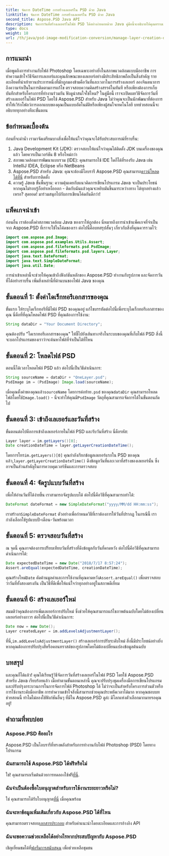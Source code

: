```yaml
---
title: จัดการ DateTime การสร้างเลเยอร์ใน PSD ด้วย Java
linktitle: จัดการ DateTime การสร้างเลเยอร์ใน PSD ด้วย Java
second_title: Aspose.PSD Java API
description: จัดการวันที่สร้างเลเยอร์ในไฟล์ PSD ได้อย่างง่ายดายด้วย Java คู่มือนี้จะอธิบายให้คุณทราบเกี่ยวกับการใช้ Aspose.PSD เพื่อการจัดการรูปภาพและการจัดการเลเยอร์ที่ราบรื่น
type: docs
weight: 18
url: /th/java/psd-image-modification-conversion/manage-layer-creation-datetime-psd/
---
```

## การแนะนำ
เมื่อพูดถึงการทำงานกับไฟล์ Photoshop โดยเฉพาะอย่างยิ่งในสภาพแวดล้อมแบบมืออาชีพ การทำความเข้าใจวิธีจัดการเลเยอร์และคุณลักษณะของเลเยอร์อย่างมีประสิทธิภาพถือเป็นสิ่งสำคัญ รายละเอียดที่น่าเย้ายวนประการหนึ่งที่มักถูกมองข้ามคือวันที่และเวลาในการสร้างเลเยอร์ ลองจินตนาการถึงความจำเป็นในการติดตามการแก้ไข ตรวจสอบความคิดสร้างสรรค์ในทันที หรือเพียงต้องการเก็บบันทึกสำหรับโครงการที่ทำงานร่วมกัน ฟังดูน่าสนใจใช่ไหม? ในคู่มือนี้ เราจะเปิดเผยวิธีจัดการวันที่สร้างเลเยอร์ในไฟล์ PSD โดยใช้ Aspose.PSD สำหรับ Java ไม่ว่าคุณจะเป็นนักพัฒนาที่ต้องการทำให้เวิร์กโฟลว์การออกแบบของคุณเป็นแบบอัตโนมัติหรือเพียงผู้สนใจเทคโนโลยี บทช่วยสอนนี้จะอธิบายทุกอย่างทีละขั้นตอน
## ข้อกำหนดเบื้องต้น
ก่อนที่จะดำน้ำ เรามาจัดเตรียมบางสิ่งเพื่อให้แน่ใจว่าคุณจะได้รับประสบการณ์ที่ราบรื่น:
1. Java Development Kit (JDK): ตรวจสอบให้แน่ใจว่าคุณได้ติดตั้ง JDK บนเครื่องของคุณแล้ว โดยควรเป็นเวอร์ชัน 8 หรือใหม่กว่า
2. สภาพแวดล้อมการพัฒนาแบบรวม (IDE): คุณสามารถใช้ IDE ใดก็ได้ที่รองรับ Java เช่น IntelliJ IDEA, Eclipse หรือ NetBeans
3.  Aspose.PSD สำหรับ Java: คุณจะต้องมีไลบรารี Aspose.PSD คุณสามารถ[ดาวน์โหลดได้ที่นี่](https://releases.aspose.com/psd/java/) สำหรับการติดตั้ง
4. ความรู้ Java ขั้นพื้นฐาน: ความคุ้นเคยกับแนวคิดการเขียนโปรแกรม Java จะเป็นประโยชน์ หากคุณไม่รอบรู้ก็อย่าเหงื่อออก - ติดกับฉันแล้วคุณจะหยิบมันขึ้นมาระหว่างทาง
ได้ทุกอย่างแล้วเหรอ? สุดยอด! มาร่วมสนุกไปกับการเขียนโค้ดกันดีกว่า!
## แพ็คเกจนำเข้า
ก่อนอื่น เราต้องตั้งค่าสภาพแวดล้อม Java ของเราให้ถูกต้อง นี่หมายถึงการนำเข้าแพ็คเกจที่จำเป็นจาก Aspose.PSD ที่เราจะใช้ในโค้ดของเรา ต่อไปนี้คือบทสรุปสั้นๆ เกี่ยวกับสิ่งที่คุณควรรวมไว้:
```java
import com.aspose.psd.Image;
import com.aspose.psd.examples.Utils.Assert;
import com.aspose.psd.fileformats.psd.PsdImage;
import com.aspose.psd.fileformats.psd.layers.Layer;
import java.text.DateFormat;
import java.text.SimpleDateFormat;
import java.util.Date;
```
การนำเข้าเหล่านี้จะช่วยให้คุณเข้าถึงฟังก์ชันหลักของ Aspose.PSD ทำงานกับรูปภาพ และจัดการวันที่ได้อย่างราบรื่น เพิ่มสิ่งเหล่านี้ที่ด้านบนของไฟล์ Java ของคุณ
## ขั้นตอนที่ 1: ตั้งค่าไดเร็กทอรีเอกสารของคุณ
ขั้นแรก ให้ระบุไดเร็กทอรีที่มีไฟล์ PSD ของคุณอยู่ แก้ไขบรรทัดต่อไปนี้เพื่อระบุไดเร็กทอรีเอกสารของคุณ นี่คือที่ที่คุณโหลดไฟล์ PSD ที่คุณต้องการใช้งาน:
```java
String dataDir = "Your Document Directory";
```

คุณต้องปรับ "ไดเรกทอรีเอกสารของคุณ" ให้ชี้ไปยังเส้นทางจริงในระบบของคุณที่เก็บไฟล์ PSD สิ่งนี้จะบอกโปรแกรมของเราว่าจะค้นหาไฟล์ที่จำเป็นได้ที่ไหน
## ขั้นตอนที่ 2: โหลดไฟล์ PSD
ตอนนี้ได้เวลาโหลดไฟล์ PSD แล้ว ต่อไปนี้เป็นวิธีดำเนินการ:
```java
String sourceName = dataDir + "OneLayer.psd";
PsdImage im = (PsdImage) Image.load(sourceName);
```

 เมื่อคุณตั้งค่าของคุณแล้ว`sourceName` โดยการต่อท้าย`.psd` ของคุณ`dataDir` คุณสามารถโหลดไฟล์โดยใช้`Image.load()` - นี่จะทำให้คุณมี`PsdImage` วัตถุที่คุณสามารถจัดการได้ในขั้นตอนถัดไป
## ขั้นตอนที่ 3: เข้าถึงเลเยอร์และวันที่สร้าง
ขั้นตอนต่อไปคือการเข้าถึงเลเยอร์ภายในไฟล์ PSD และรับวันที่สร้าง นี่คือรหัส:
```java
Layer layer = im.getLayers()[0];
Date creationDateTime = layer.getLayerCreationDateTime();
```

 โดยการโทร`im.getLayers()[0]` คุณกำลังเรียกข้อมูลเลเยอร์แรกใน PSD ของคุณ แล้ว,`layer.getLayerCreationDateTime()` ดึงข้อมูลวันที่และเวลาที่สร้างของเลเยอร์นั้น ซึ่งอาจเป็นส่วนสำคัญในการควบคุมเวอร์ชันและการตรวจสอบ
## ขั้นตอนที่ 4: จัดรูปแบบวันที่สร้าง
เพื่อให้อ่านวันที่ได้ง่ายขึ้น เราสามารถจัดรูปแบบได้ ต่อไปนี้คือวิธีที่คุณสามารถทำได้:
```java
DateFormat dateFormat = new SimpleDateFormat("yyyy/MM/dd HH:mm:ss");
```

 เราสร้างก`SimpleDateFormat` ตัวอย่างเพื่อกำหนดวิธีที่เราต้องการให้วันที่ปรากฏ ในกรณีนี้ เรากำลังเลือกใช้รูปแบบปี-เดือน-วันพร้อมเวลา
## ขั้นตอนที่ 5: ตรวจสอบวันที่สร้าง
ณ จุดนี้ คุณอาจต้องการเปรียบเทียบวันที่สร้างที่ดึงข้อมูลกับวันที่คาดหวัง ต่อไปนี้คือวิธีที่คุณสามารถดำเนินการได้:
```java
Date expectedDateTime = new Date("2018/7/17 8:57:24");
Assert.areEqual(expectedDateTime, creationDateTime);
```

 คุณสร้างใหม่`Date` คัดค้านมูลค่าและการใช้งานที่คุณคาดหวัง`Assert.areEqual()` เพื่อตรวจสอบว่าวันที่ทั้งสองตรงกัน เป็นวิธีที่ดีเพื่อให้แน่ใจว่าทุกอย่างอยู่ในสภาพดีเยี่ยม
## ขั้นตอนที่ 6: สร้างเลเยอร์ใหม่
สมมติว่าคุณต้องการเพิ่มเลเยอร์การปรับใหม่ ซึ่งช่วยให้คุณสามารถแก้ไขภาพต้นฉบับโดยไม่ต้องเปลี่ยนเลเยอร์อย่างถาวร ต่อไปนี้เป็นวิธีดำเนินการ:
```java
Date now = new Date();
Layer createdLayer = im.addLevelsAdjustmentLayer();
```

 ที่นี่,`im.addLevelsAdjustmentLayer()` สร้างเลเยอร์การปรับระดับใหม่ สิ่งนี้มีประโยชน์อย่างยิ่งหากคุณต้องการปรับปรุงสีหรือคอนทราสต์ของรูปภาพโดยไม่ต้องเปลี่ยนแปลงข้อมูลต้นฉบับ
## บทสรุป
และคุณก็ได้แล้ว! คุณได้เรียนรู้วิธีจัดการวันที่สร้างเลเยอร์ในไฟล์ PSD โดยใช้ Aspose.PSD สำหรับ Java เรียบร้อยแล้ว เมื่อทำตามขั้นตอนเหล่านี้ คุณจะปรับปรุงชุดเครื่องมือการเขียนโปรแกรมและปรับปรุงกระบวนการในการจัดการไฟล์ Photoshop ได้ ไม่ว่าจะเป็นสำหรับโครงการส่วนตัวหรือการใช้งานระดับมืออาชีพ การทำความเข้าใจสิ่งนี้สามารถช่วยคุณประหยัดเวลาได้มาก
หากคุณชอบบทช่วยสอนนี้ ทำไมไม่ลองใช้ฟังก์ชันอื่นๆ ที่มีใน Aspose.PSD ดูล่ะ มีโลกแห่งตัวเลือกมากมายรอคุณอยู่!
## คำถามที่พบบ่อย
### Aspose.PSD คืออะไร  
Aspose.PSD เป็นไลบรารีที่ทรงพลังสำหรับการทำงานกับไฟล์ Photoshop (PSD) โดยทางโปรแกรม
### ฉันสามารถใช้ Aspose.PSD ได้ฟรีหรือไม่  
 ใช่! คุณสามารถเริ่มต้นด้วยการทดลองใช้ฟรี[ที่นี่](https://releases.aspose.com/).
### ฉันจำเป็นต้องซื้อใบอนุญาตสำหรับการใช้งานระยะยาวหรือไม่?  
 ใช่ คุณสามารถได้รับใบอนุญาต[ที่นี่](https://purchase.aspose.com/buy) เมื่อคุณพร้อม
### ฉันจะหาข้อมูลเพิ่มเติมเกี่ยวกับ Aspose.PSD ได้ที่ไหน  
 คุณสามารถตรวจสอบ[เอกสารประกอบ](https://reference.aspose.com/psd/java/) สำหรับคำแนะนำโดยละเอียดและการอ้างอิง API
### ฉันจะขอความช่วยเหลือได้อย่างไรหากประสบปัญหากับ Aspose.PSD  
 เชิญเยี่ยมชมได้ที่[ฟอรั่มการสนับสนุน](https://forum.aspose.com/c/psd/34) เพื่อช่วยเหลือชุมชน